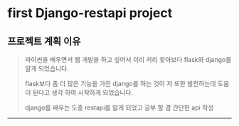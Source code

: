 # first Django-restapi project

## 프로젝트 계획 이유

> 파이썬을 배우면서 웹 개발을 하고 싶어서 이리 저리 찾아보다 flask와 django를 알게 되었습니다.
>
> flask보다 좀 더 많은 기능을 가진 django를 하는 것이 저 또한 발전하는데 도움이 된다고 생각 하여 시작하게 되었습니다.
>
> django를 배우는 도중 restapi를 알게 되었고 공부 할 겸 간단한 api 작성
---------------------------------------------------------------------
